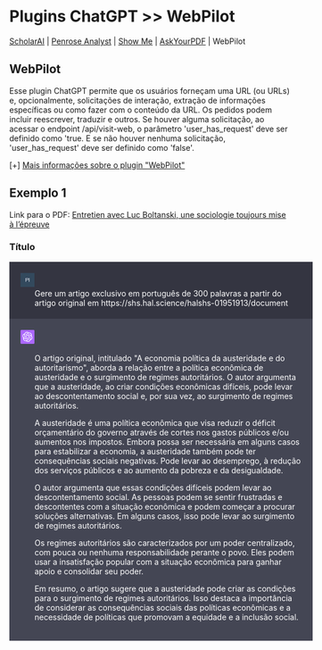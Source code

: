 # Plugins ChatGPT >> WebPilot

[ScholarAI](scholarai.md) | [Penrose Analyst](penrose.md) | [Show Me](showme.md) | [AskYourPDF](askyourpdf.md) | WebPilot

## WebPilot

Esse plugin ChatGPT permite que os usuários forneçam uma URL (ou URLs) e, opcionalmente, solicitações de interação, extração de informações específicas ou como fazer com o conteúdo da URL. Os pedidos podem incluir reescrever, traduzir e outros. Se houver alguma solicitação, ao acessar o endpoint /api/visit-web, o parâmetro 'user_has_request' deve ser definido como 'true. E se não houver nenhuma solicitação, 'user_has_request' deve ser definido como 'false'.

[+] [Mais informações sobre o plugin "WebPilot"](https://gptstore.ai/plugins/webpilotai-com)

## Exemplo 1

Link para o PDF: [Entretien avec Luc Boltanski, une sociologie toujours mise à l’épreuve](https://shs.hal.science/halshs-01951913/document)

### Título

<div style="width:100%; float:left; background-color:#343541; color:white; padding:20px; margin: 0;">
<div style="width:5%; float:left; padding-right:20px;"><img src="../imagens/PI.png"></div>
<div style="width:95%; float:right">Gere um artigo exclusivo em português de 300 palavras a partir do artigo original em https://shs.hal.science/halshs-01951913/document</div>
</div>

<div style="width:100%; float:left; background-color:#444654; color:white; padding:20px; margin: 0; margin-bottom: 20px;">
<div style="width:5%; float:left; padding-right:20px;"><img src="../imagens/openai.png"></div>
<div style="width:95%; float:right"><p>O artigo original, intitulado "A economia política da austeridade e do autoritarismo", aborda a relação entre a política econômica de austeridade e o surgimento de regimes autoritários. O autor argumenta que a austeridade, ao criar condições econômicas difíceis, pode levar ao descontentamento social e, por sua vez, ao surgimento de regimes autoritários.</p><p>A austeridade é uma política econômica que visa reduzir o déficit orçamentário do governo através de cortes nos gastos públicos e/ou aumentos nos impostos. Embora possa ser necessária em alguns casos para estabilizar a economia, a austeridade também pode ter consequências sociais negativas. Pode levar ao desemprego, à redução dos serviços públicos e ao aumento da pobreza e da desigualdade.</p><p>O autor argumenta que essas condições difíceis podem levar ao descontentamento social. As pessoas podem se sentir frustradas e descontentes com a situação econômica e podem começar a procurar soluções alternativas. Em alguns casos, isso pode levar ao surgimento de regimes autoritários.</p><p>Os regimes autoritários são caracterizados por um poder centralizado, com pouca ou nenhuma responsabilidade perante o povo. Eles podem usar a insatisfação popular com a situação econômica para ganhar apoio e consolidar seu poder.</p><p>Em resumo, o artigo sugere que a austeridade pode criar as condições para o surgimento de regimes autoritários. Isso destaca a importância de considerar as consequências sociais das políticas econômicas e a necessidade de políticas que promovam a equidade e a inclusão social.</p></div>
</div>
